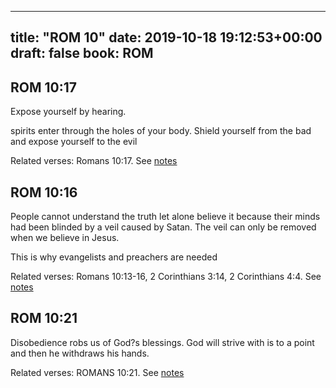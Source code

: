 
---
title: "ROM 10"
date: 2019-10-18 19:12:53+00:00
draft: false
book: ROM
---

## ROM 10:17

Expose yourself by hearing.

spirits enter through the holes of your body. Shield yourself from the bad and expose yourself to the evil

Related verses: Romans 10:17. See [notes](https://my.bible.com/notes/3278016138084868515)


## ROM 10:16

People cannot understand the truth let alone believe it because their minds had been blinded by a veil caused by Satan. The veil can only be removed when we believe in Jesus.

This is why evangelists and preachers are needed

Related verses: Romans 10:13-16, 2 Corinthians 3:14, 2 Corinthians 4:4. See [notes](https://my.bible.com/notes/3183555190901695401)


## ROM 10:21

Disobedience robs us of God?s blessings. God will strive with is to a point and then he withdraws his hands.

Related verses: ROMANS 10:21. See [notes](https://my.bible.com/notes/2801648382669218808)

